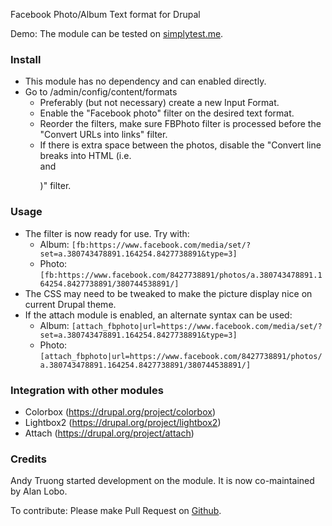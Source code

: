 Facebook Photo/Album Text format for Drupal

Demo: The module can be tested on [simplytest.me](http://simplytest.me/project/fbphoto/7.x-1.0-beta3).

### Install

* This module has no dependency and can enabled directly.
* Go to /admin/config/content/formats
  * Preferably (but not necessary) create a new Input Format.
  * Enable the "Facebook photo" filter on the desired text format.
  * Reorder the filters, make sure FBPhoto filter is processed before the "Convert URLs into links" filter.
  * If there is extra space between the photos, disable the "Convert line breaks into HTML (i.e. <br> and <p>)" filter.

### Usage

* The filter is now ready for use. Try with:
  * Album: `[fb:https://www.facebook.com/media/set/?set=a.380743478891.164254.8427738891&type=3]`
  * Photo: `[fb:https://www.facebook.com/8427738891/photos/a.380743478891.164254.8427738891/380744538891/]`
* The CSS may need to be tweaked to make the picture display nice on current Drupal theme.
* If the attach module is enabled, an alternate syntax can be used:
  * Album: `[attach_fbphoto|url=https://www.facebook.com/media/set/?set=a.380743478891.164254.8427738891&type=3]`
  * Photo: `[attach_fbphoto|url=https://www.facebook.com/8427738891/photos/a.380743478891.164254.8427738891/380744538891/]`

### Integration with other modules
* Colorbox (https://drupal.org/project/colorbox)
* Lightbox2 (https://drupal.org/project/lightbox2)
* Attach (https://drupal.org/project/attach)

### Credits

Andy Truong started development on the module. It is now co-maintained by Alan Lobo.

To contribute: Please make Pull Request on [Github](https://github.com/andytruong/fbphoto).
